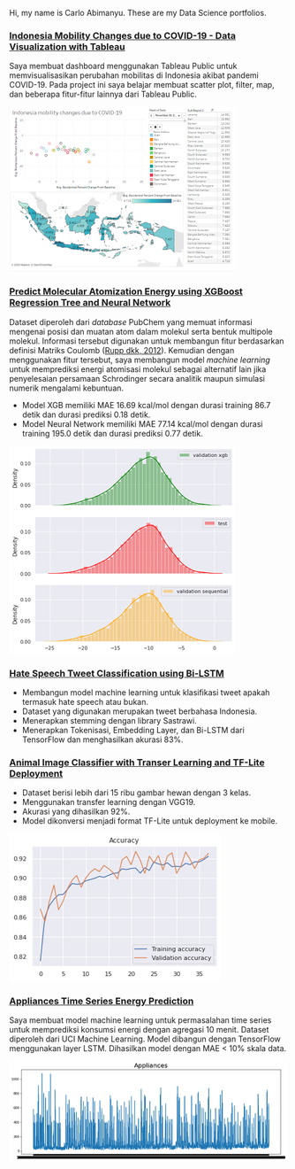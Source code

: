 Hi, my name is Carlo Abimanyu. These are my Data Science portfolios.

### [Indonesia Mobility Changes due to COVID-19 -  Data Visualization with Tableau](https://public.tableau.com/views/IndonesiamobilitychangesduetoCOVID-19/Dashboard?:language=en&:display_count=y&:origin=viz_share_link)
Saya membuat dashboard menggunakan Tableau Public untuk memvisualisasikan perubahan mobilitas di Indonesia akibat pandemi COVID-19. Pada project ini saya belajar membuat scatter plot, filter, map, dan beberapa fitur-fitur lainnya dari Tableau Public. <br>

![](images/id-mobility-changes-tableau.png)

### [Predict Molecular Atomization Energy using XGBoost Regression Tree and Neural Network](#)
Dataset diperoleh dari *database* PubChem yang memuat informasi mengenai posisi dan muatan atom dalam molekul serta bentuk multipole molekul. Informasi tersebut digunakan untuk membangun fitur berdasarkan definisi Matriks Coulomb ([Rupp dkk, 2012](https://journals.aps.org/prl/abstract/10.1103/PhysRevLett.108.058301)). Kemudian dengan menggunakan fitur tersebut, saya membangun model *machine learning* untuk memprediksi energi atomisasi molekul sebagai alternatif lain jika penyelesaian persamaan Schrodinger secara analitik maupun simulasi numerik mengalami kebuntuan. 
* Model XGB memiliki MAE 16.69 kcal/mol dengan durasi training 86.7 detik dan durasi prediksi 0.18 detik.
* Model Neural Network memiliki MAE 77.14 kcal/mol dengan durasi training 195.0 detik dan durasi prediksi 0.77 detik. <br>

![](images/predictall.png)

### [Hate Speech Tweet Classification using Bi-LSTM](#)
* Membangun model machine learning untuk klasifikasi tweet apakah termasuk hate speech atau bukan.
* Dataset yang digunakan merupakan tweet berbahasa Indonesia.
* Menerapkan stemming dengan library Sastrawi.
* Menerapkan Tokenisasi, Embedding Layer, dan Bi-LSTM dari TensorFlow dan menghasilkan akurasi 83%.

### [Animal Image Classifier with Transer Learning and TF-Lite Deployment](#)
* Dataset berisi lebih dari 15 ribu gambar hewan dengan 3 kelas.
* Menggunakan transfer learning dengan VGG19.
* Akurasi yang dihasilkan 92%.
* Model dikonversi menjadi format TF-Lite untuk deployment ke mobile.

![](images/animal-vgg19.png)

### [Appliances Time Series Energy Prediction](#)
Saya membuat model machine learning untuk permasalahan time series untuk memprediksi konsumsi energi dengan agregasi 10 menit. Dataset diperoleh dari UCI Machine Learning. Model dibangun dengan TensorFlow menggunakan layer LSTM. Dihasilkan model dengan MAE < 10% skala data. <br>

![](images/energy-appliances.png)
